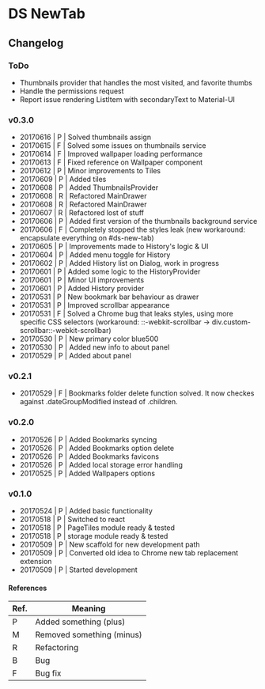 # DS NewTab
## Changelog
### ToDo
 - Thumbnails provider that handles the most visited, and favorite thumbs
 - Handle the permissions request
 - Report issue rendering ListItem with secondaryText to Material-UI
### v0.3.0
* 20170616 | P | Solved thumbnails assign
* 20170615 | F | Solved some issues on thumbnails service
* 20170614 | F | Improved wallpaper loading performance
* 20170613 | F | Fixed reference on Wallpaper component
* 20170612 | P | Minor improvements to Tiles
* 20170609 | P | Added tiles
* 20170608 | P | Added ThumbnailsProvider
* 20170608 | R | Refactored MainDrawer
* 20170608 | R | Refactored MainDrawer
* 20170607 | R | Refactored lost of stuff
* 20170606 | P | Added first version of the thumbnails background service
* 20170606 | F | Completely stopped the styles leak (new workaround: encapsulate everything on #ds-new-tab)
* 20170605 | P | Improvements made to History's logic & UI
* 20170604 | P | Added menu toggle for History
* 20170602 | P | Added History list on Dialog, work in progress
* 20170601 | P | Added some logic to the HistoryProvider
* 20170601 | P | Minor UI improvements
* 20170601 | P | Added History provider
* 20170531 | P | New bookmark bar behaviour as drawer
* 20170531 | P | Improved scrollbar appearance
* 20170531 | F | Solved a Chrome bug that leaks styles, using more specific CSS selectors (workaround: ::-webkit-scrollbar -> div.custom-scrollbar::-webkit-scrollbar)
* 20170530 | P | New primary color blue500
* 20170530 | P | Added new info to about panel
* 20170529 | P | Added about panel
### v0.2.1
* 20170529 | F | Bookmarks folder delete function solved. It now checkes against .dateGroupModified instead of .children.
### v0.2.0
* 20170526 | P | Added Bookmarks syncing
* 20170526 | P | Added Bookmarks option delete
* 20170526 | P | Added Bookmarks favicons
* 20170526 | P | Added local storage error handling
* 20170525 | P | Added Wallpapers options
### v0.1.0
* 20170524 | P | Added basic functionality
* 20170518 | P | Switched to react
* 20170518 | P | PageTiles module ready & tested
* 20170518 | P | storage module ready & tested
* 20170509 | P | New scaffold for new development path
* 20170509 | P | Converted old idea to Chrome new tab replacement extension
* 20170509 | P | Started development
#### References
| Ref. | Meaning |
| ------ | ------ |
| P | Added something (plus) |
| M | Removed something (minus) |
| R | Refactoring |
| B | Bug |
| F | Bug fix |